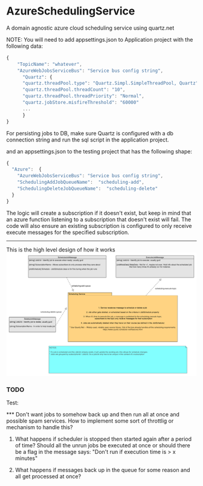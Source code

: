 # AzureSchedulingService
A domain agnostic azure cloud scheduling service using quartz.net


NOTE: You will need to add appsettings.json to Application project with the following data:
```javascript
{
    "TopicName": "whatever",
    "AzureWebJobsServiceBus": "Service bus config string",
      "Quartz": {
      "quartz.threadPool.type": "Quartz.Simpl.SimpleThreadPool, Quartz",
      "quartz.threadPool.threadCount": "10",
      "quartz.threadPool.threadPriority": "Normal",
      "quartz.jobStore.misfireThreshold": "60000"
      ...
      }
}
```

For persisting jobs to DB, make sure Quartz is configured with a db connection string and run the sql script in the application project.

and an appsettings.json to the testing project that has the following shape:
```javascript
{
  "Azure":  {
    "AzureWebJobsServiceBus": "Service bus config string", 
    "SchedulingAddJobQueueName":  "scheduling-add",
    "SchedulingDeleteJobQueueName":  "scheduling-delete"
  } 
}
```

The logic will create a subscription if it doesn't exist, but keep in mind that an azure function listening to a subscription that doesn't exist will fail. The code will also ensure an existing subscription is configured to only receive execute messages for the specified subscription.

---

This is the high level design of how it works
![alt text](./design_diagram.png "Design")

### TODO

Test:

***  Don't want jobs to somehow back up and then run all at once and possible spam services. How to implement some sort of throttlig or mechanism
to handle this?

1. What happens if scheduler is stopped then started again after a period of time? Should all the unrun jobs be executed at once
or should there be a flag in the message says: "Don't run if execution time is > x minutes"

2. What happens if messages back up in the queue for some reason and all get processed at once?
